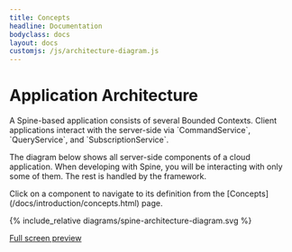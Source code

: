 ```yaml
---
title: Concepts 
headline: Documentation 
bodyclass: docs
layout: docs
customjs: /js/architecture-diagram.js
---
```

# Application Architecture

<div id="toc" class="toc hide-block"></div>
A Spine-based application consists of several Bounded Contexts. Client applications interact 
with the server-side via `CommandService`, `QueryService`, and `SubscriptionService`.

The diagram below shows <span id="display-all-components">all server-side components</span>
of a cloud application. When developing with Spine, you will be interacting
with only <span id="display-user-facing-components">some of them</span>.
The rest is handled by the framework.

<p>Click on a component to navigate to its definition from the [Concepts](/docs/introduction/concepts.html) page.</p>

{% include_relative diagrams/spine-architecture-diagram.svg %}

<p class="full-screen-link">
    <a href="{{site.baseurl}}/docs/introduction/diagrams/spine-architecture-diagram-full-screen.html">
        <i class="far fa-expand"></i>
        <span>Full screen preview</span>
    </a>
</p>


